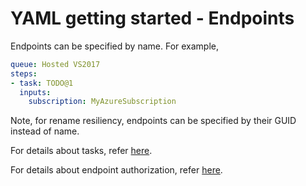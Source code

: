 # YAML getting started - Endpoints

Endpoints can be specified by name. For example,

```yaml
queue: Hosted VS2017
steps:
- task: TODO@1
  inputs:
    subscription: MyAzureSubscription
```

Note, for rename resiliency, endpoints can be specified by their GUID instead of name.

For details about tasks, refer [here](yamlgettingstarted-tasks.md).

For details about endpoint authorization, refer [here](yamlgettingstarted-authz.md).

